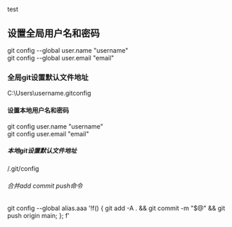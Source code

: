 #
test

## 设置全局用户名和密码
git config --global user.name  "username"  
git config --global user.email  "email"

### 全局git设置默认文件地址
C:\Users\username\.gitconfig

#### 设置本地用户名和密码
git config  user.name  "username"  
git config  user.email  "email"

##### 本地git设置默认文件地址
/.git/config

###### 合并add commit push命令
git config --global alias.aaa '!f() { git add -A . && git commit -m "$@" && git push origin main; }; f'